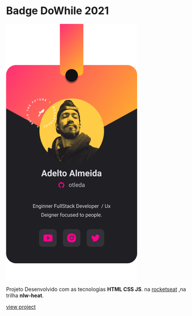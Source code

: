# Badge DoWhile 2021



<img src="./assets/png/badge.png">

Projeto Desenvolvido com as tecnologias **HTML CSS JS**.
 na  <a href="https://rocketseat.com.br"  target="_blank">rocketseat</a> ,na trilha __nlw-heat__.  


<a href="https://otleda.github.io/badge-nlw2021/"  target="_blank">view project</a>
